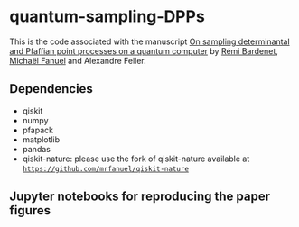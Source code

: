 # quantum-sampling-DPPs
This is the code associated with the manuscript 
[On sampling determinantal and Pfaffian point processes on a quantum computer]()
by [Rémi Bardenet](https://rbardenet.github.io/), [Michaël Fanuel](https://mrfanuel.github.io/) and Alexandre Feller.


## Dependencies
- qiskit 
- numpy 
- pfapack 
- matplotlib
- pandas
- qiskit-nature: please use the fork of qiskit-nature available at
[`https://github.com/mrfanuel/qiskit-nature`](https://github.com/mrfanuel/qiskit-nature)


## Jupyter notebooks for reproducing the paper figures

